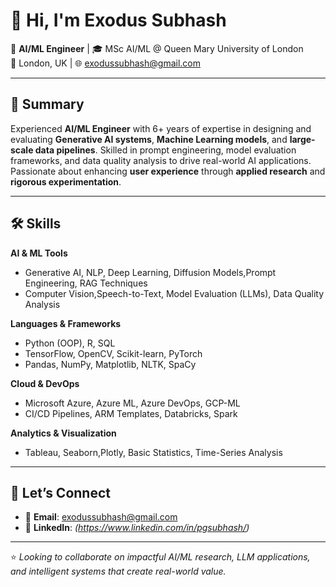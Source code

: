 # 👋 Hi, I'm Exodus Subhash

🚀 **AI/ML Engineer** | 🎓 MSc AI/ML @ Queen Mary University of London  
📍 London, UK | 🌐 exodussubhash@gmail.com

---

## 🧠 Summary

Experienced **AI/ML Engineer** with 6+ years of expertise in designing and evaluating **Generative AI systems**, **Machine Learning models**, and **large-scale data pipelines**. Skilled in prompt engineering, model evaluation frameworks, and data quality analysis to drive real-world AI applications. Passionate about enhancing **user experience** through **applied research** and **rigorous experimentation**.

---

## 🛠️ Skills

**AI & ML Tools**  
- Generative AI, NLP, Deep Learning, Diffusion Models,Prompt Engineering, RAG Techniques  
- Computer Vision,Speech-to-Text, Model Evaluation (LLMs), Data Quality Analysis 

**Languages & Frameworks**  
- Python (OOP), R, SQL  
- TensorFlow, OpenCV, Scikit-learn, PyTorch  
- Pandas, NumPy, Matplotlib, NLTK, SpaCy  

**Cloud & DevOps**  
- Microsoft Azure, Azure ML, Azure DevOps, GCP-ML  
- CI/CD Pipelines, ARM Templates, Databricks, Spark  

**Analytics & Visualization**  
- Tableau, Seaborn,Plotly, Basic Statistics, Time-Series Analysis

---
## 🤝 Let’s Connect

- 📧 **Email**: [exodussubhash@gmail.com](mailto:exodussubhash@gmail.com)  
- 💼 **LinkedIn**: *(https://www.linkedin.com/in/pgsubhash/)*  

---

⭐ *Looking to collaborate on impactful AI/ML research, LLM applications, and intelligent systems that create real-world value.*


<!---
Exodussubhash/Exodussubhash is a ✨ special ✨ repository because its `README.md` (this file) appears on your GitHub profile.
You can click the Preview link to take a look at your changes.
--->
